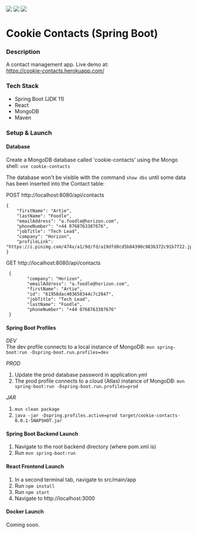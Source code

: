 ![](https://github.com/Lylio/image-repo/blob/master/logos/spring-boot.png?raw=true)
![](https://github.com/Lylio/image-repo/blob/master/logos/react.png?raw=true)
![](https://github.com/Lylio/image-repo/blob/master/logos/mongodb.png?raw=true)

# Cookie Contacts (Spring Boot)

### Description
A contact management app. Live demo at:  
https://cookie-contacts.herokuapp.com/

### Tech Stack
- Spring Boot (JDK 11)
- React
- MongoDB
- Maven

### Setup & Launch

#### Database
Create a MongoDB database called 'cookie-contacts' using the Mongo shell:
`use cookie-contacts`

The database won't be visible with the command `show dbs` until some data has been inserted
into the Contact table:

POST http://localhost:8080/api/contacts
```
{
    "firstName": "Artie",
    "lastName": "Foodle",
    "emailAddress": "a.foodle@horizon.com",
    "phoneNumber": "+44 0768763387676",
    "jobTitle": "Tech Lead",
    "company": "Horizon",
    "profileLink": "https://i.pinimg.com/474x/a1/9d/fd/a19dfd0cd5b84390c983b372c91b7f22.jpg"
}
```

GET http://localhost:8080/api/contacts
```
 {
        "company": "Horizon",
        "emailAddress": "a.foodle@horizon.com",
        "firstName": "Artie",
        "id": "61958dac403658344c7c2847",
        "jobTitle": "Tech Lead",
        "lastName": "Foodle",
        "phoneNumber": "+44 0768763387676"
 }
```

#### Spring Boot Profiles
*DEV*  
The dev profile connects to a local instance of MongoDB: `mvn spring-boot:run -Dspring-boot.run.profiles=dev`

*PROD*
1. Update the prod database password in application.yml
2. The prod profile connects to a cloud (Atlas) instance of MongoDB: `mvn spring-boot:run -Dspring-boot.run.profiles=prod`

*JAR*
1. `mvn clean package`
2. `java -jar -Dspring.profiles.active=prod target/cookie-contacts-0.0.1-SNAPSHOT.jar`

#### Spring Boot Backend Launch
1. Navigate to the root backend directory (where pom.xml is)
2. Run `mvn spring-boot:run`

#### React Frontend Launch
1. In a second terminal tab, navigate to src/main/app
2. Run `npm install`
3. Run `npm start`
4. Navigate to http://localhost:3000

#### Docker Launch
Coming soon.





